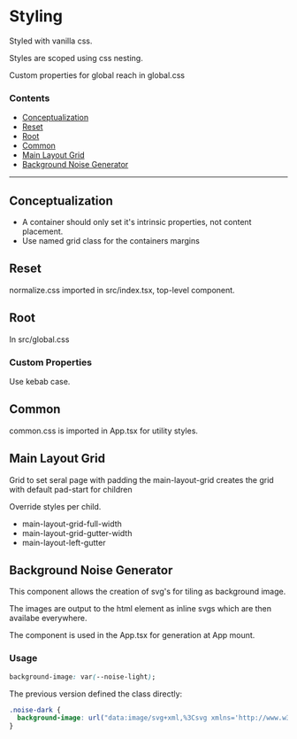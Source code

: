 # Styling

Styled with vanilla css.

Styles are scoped using css nesting.

Custom properties for global reach in global.css

### Contents

- [Conceptualization](#conceptualization)
- [Reset](#reset)
- [Root](#root)
- [Common](#common)
- [Main Layout Grid](#main-layout-grid)
- [Background Noise Generator](#background-noise-generator)

---

## Conceptualization

- A container should only set it's intrinsic properties, not content placement.
- Use named grid class for the containers margins

## Reset

normalize.css imported in src/index.tsx, top-level component.

## Root

In src/global.css

### Custom Properties

Use kebab case.

## Common

common.css is imported in App.tsx for utility styles.

## Main Layout Grid

  Grid to set seral page with padding the main-layout-grid creates the grid with default pad-start for children

  Override styles per child. 

  - main-layout-grid-full-width
  - main-layout-grid-gutter-width
  - main-layout-left-gutter

## Background Noise Generator

This component allows the creation of svg's for tiling as background image.

The images are output to the html element as inline svgs which are then availabe everywhere.

The component is used in the App.tsx for generation at App mount.

### Usage

```css
background-image: var(--noise-light);
```

The previous version defined the class directly:

```css
.noise-dark {
  background-image: url("data:image/svg+xml,%3Csvg xmlns='http://www.w3.org/2000/svg' xmlns:xlink='http://www.w3.org/1999/xlink' width='500' height='500'%3E%3Cfilter id='n'%3E%3CfeTurbulence type='fractalNoise' baseFrequency='.7' numOctaves='10' stitchTiles='stitch'/%3E%3C/filter%3E%3Crect width='500' height='500' fill='%2332312e'/%3E%3Crect width='500' height='500' filter='url(%23n)' opacity='0.4'/%3E%3C/svg%3E");
} 
```